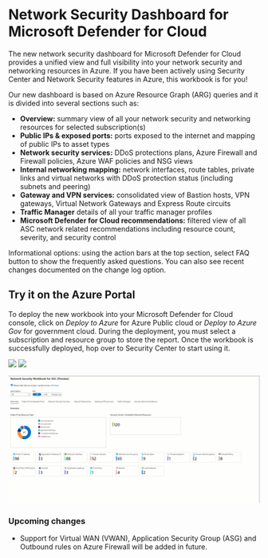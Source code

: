 # Network Security Dashboard for Microsoft Defender for Cloud
The new network security dashboard for Microsoft Defender for Cloud provides a unified view and full visibility into your network security and networking resources in Azure. If you have been actively using Security Center and Network Security features in Azure, this workbook is for you!

Our new dashboard is based on Azure Resource Graph (ARG) queries and it is divided into several sections such as:

-	**Overview:** summary view of all your network security and networking resources for selected subscription(s)
-	**Public IPs & exposed ports:** ports exposed to the internet and mapping of public IPs to asset types
-	**Network security services:** DDoS protections plans, Azure Firewall and Firewall policies, Azure WAF policies and NSG views
-	**Internal networking mapping:** network interfaces, route tables, private links and virtual networks with DDoS protection status (including subnets and peering)
-	**Gateway and VPN services:** consolidated view of Bastion hosts, VPN gateways, Virtual Network Gateways and Express Route circuits
-	**Traffic Manager** details of all your traffic manager profiles
-	**Microsoft Defender for Cloud recommendations:** filtered view of all ASC network related recommendations including resource count, severity, and security control

Informational options: using the action bars at the top section, select FAQ button to show the frequently asked questions. You can also see recent changes documented on the change log option.

## Try it on the Azure Portal

To deploy the new workbook into your Microsoft Defender for Cloud console, click on *Deploy to Azure* for Azure Public cloud or *Deploy to Azure Gov* for government cloud.
During the deployment, you must select a subscription and resource group to store the report. Once the workbook is successfully deployed, hop over to Security Center to start using it.

<a href="https://portal.azure.com/#create/Microsoft.Template/uri/https%3A%2F%2Fraw.githubusercontent.com%2FAzure%2FAzure-Security-Center%2Fmain%2FWorkbooks%2FNetwork%2520Security%2520Dashboard%2FarmTemplate.json" target="_blank"><img src="https://aka.ms/deploytoazurebutton"/></a>
<a href="https://portal.azure.us/#create/Microsoft.Template/uri/https%3A%2F%2Fraw.githubusercontent.com%2FAzure%2FAzure-Security-Center%2Fmain%2FWorkbooks%2FNetwork%2520Security%2520Dashboard%2FarmTemplate.json" target="_blank"><img src="https://aka.ms/deploytoazuregovbutton"/></a>

![Dashboard demo](netsec.gif)

### Upcoming changes

* Support for Virtual WAN (VWAN), Application Security Group (ASG) and Outbound rules on Azure Firewall will be added in future.
